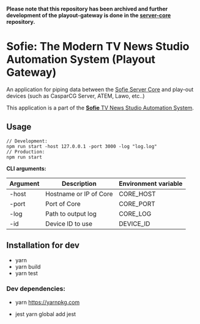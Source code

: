 **Please note that this repository has been archived and further development of the playout-gateway is done in the [server-core](https://github.com/nrkno/tv-automation-server-core) repository.**

# Sofie: The Modern TV News Studio Automation System (Playout Gateway)

An application for piping data between the [Sofie Server Core](https://github.com/nrkno/tv-automation-server-core) and play-out devices (such as CasparCG Server, ATEM, Lawo, etc..)

This application is a part of the [**Sofie** TV News Studio Automation System](https://github.com/nrkno/Sofie-TV-automation/).

## Usage

```
// Development:
npm run start -host 127.0.0.1 -port 3000 -log "log.log"
// Production:
npm run start
```

**CLI arguments:**

| Argument | Description            | Environment variable |
| -------- | ---------------------- | -------------------- |
| -host    | Hostname or IP of Core | CORE_HOST            |
| -port    | Port of Core           | CORE_PORT            |
| -log     | Path to output log     | CORE_LOG             |
| -id      | Device ID to use       | DEVICE_ID            |

## Installation for dev

- yarn
- yarn build
- yarn test

### Dev dependencies:

- yarn
  https://yarnpkg.com

- jest
  yarn global add jest
